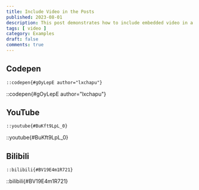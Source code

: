 ```yaml
---
title: Include Video in the Posts
published: 2023-08-01
description: This post demonstrates how to include embedded video in a blog post.
tags: [ video ]
category: Examples
draft: false
comments: true
---
```


## Codepen

```md
::codepen{#gOyLepE author="lxchapu"}
```

::codepen{#gOyLepE author="lxchapu"}

## YouTube

```md
::youtube{#BuKft9LpL_0}
```

::youtube{#BuKft9LpL_0}

## Bilibili

```md
::bilibili{#BV19E4m1R721}
```

::bilibili{#BV19E4m1R721}
